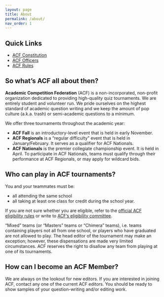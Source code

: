 ```yaml
---
layout: page
title: About
permalink: /about/
nav_order: 1
---
```


## Quick Links
- [ACF Constitution](https://acf-quizbowl.com/constitution/)
- [ACF Officers](https://acf-quizbowl.com/officers/)
- [ACF Rules](https://acf-quizbowl.com/rules/)

## So what’s ACF all about then?
**Academic Competition Federation** (ACF) is a non-incorporated, non-profit organization dedicated to providing high-quality quiz tournaments. We are entirely student and volunteer run. We pride ourselves on the highest standard of academic question writing and we keep the amount of pop culture (a.k.a. trash) or semi-academic questions to a minimum.

We offer three tournaments throughout the academic year:

- **ACF Fall** is an introductory-level event that is held in early November.
- **ACF Regionals** is a “regular difficulty” event that is held in January/February.  It serves as a qualifier for ACF Nationals.
- **ACF Nationals** is the premier collegiate championship event. It is held in April. To participate in ACF Nationals, teams must qualify through their performance at ACF Regionals, or may apply for wildcard bids.

## Who can play in ACF tournaments?
You and your teammates must be:

- all attending the same school
- all taking at least one class for credit during the school year.

If you are not sure whether you are eligible, refer to the [official ACF eligibility rules](https://acf-quizbowl.com/official-acf-eligibility-rules/) or write to [ACF’s eligibility committee](mailto:eligibility@acf-quizbowl.com).

“Mixed” teams (or “Masters” teams or “Chimera” teams), i.e. teams containing players not all from one school, or players who have graduated are not allowed to play. The head editor of the tournament may make an exception; however, these dispensations are made very limited circumstances. ACF reserves the right to disallow any team from playing at one of its tournaments.

## How can I become an ACF Member?
We are always on the lookout for new editors. If you are interested in joining ACF, contact any one of the current ACF editors. You should be ready to show samples of your question-writing and/or editing work.


